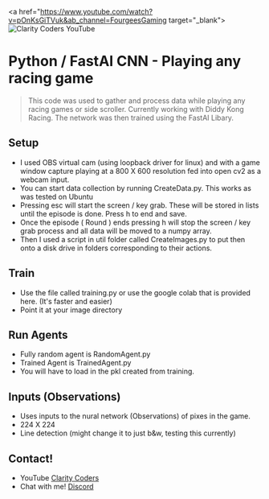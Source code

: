 <a href="https://www.youtube.com/watch?v=pOnKsGiTVuk&ab_channel=FourgeesGaming target="_blank"><img src="https://i.imgur.com/sG7xxyc.png" title="Clarity Coders YouTube" /></a>
# Python / FastAI CNN - Playing any racing game
> This code was used to gather and process data while playing any racing games or side scroller. Currently working with Diddy Kong Racing.
> The network was then trained using the FastAI Libary. 

## Setup
- I used OBS virtual cam (using loopback driver for linux) and with a game window capture playing at a 800 X 600 resolution fed into open cv2 as a webcam input.
- You can start data collection by running CreateData.py. This works as was tested on Ubuntu
- Pressing esc will start the screen / key grab. These will be stored in lists until the episode is done. Press h to end and save.
- Once the episode ( Round ) ends pressing h will stop the screen / key grab process and all data will be moved to a numpy array.
- Then I used a script in util folder called CreateImages.py to put then onto a disk drive in folders corresponding to their actions.

## Train
- Use the file called training.py or use the google colab that is provided here. (It's faster and easier)
- Point it at your image directory

## Run Agents
- Fully random agent is RandomAgent.py
- Trained Agent is TrainedAgent.py
- You will have to load in the pkl created from training.

## Inputs (Observations)
- Uses inputs to the nural network (Observations) of pixes in the game.
- 224 X 224
- Line detection (might change it to just b&w, testing this currently)

## Contact!
- YouTube <a href="https://www.youtube.com/claritycoders" target="_blank">Clarity Coders</a>
- Chat with me! <a href="https://discord.gg/cAWW5qq" target="_blank">Discord</a>
